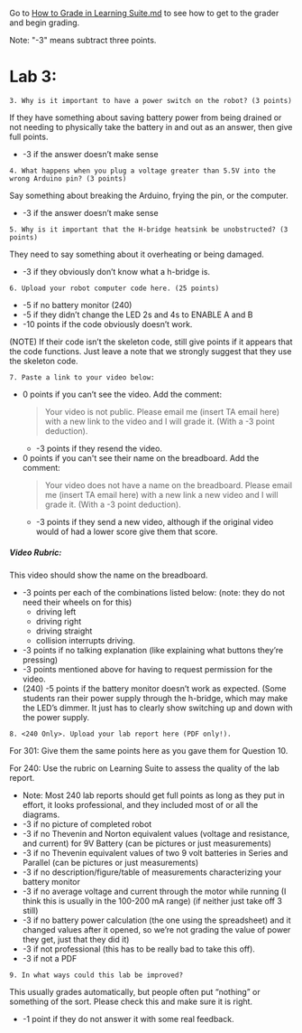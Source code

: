 Go to [How to Grade in Learning Suite.md](/resources/How-to-Grade-in-Learning-Suite.md) to see how to get to the grader and begin grading. 

Note: "-3" means subtract three points.

# Lab 3:

```3. Why is it important to have a power switch on the robot? (3 points)```

If they have something about saving battery power from being drained or not needing to physically take the battery in and out as an answer, then give full points.
- -3 if the answer doesn’t make sense

```4. What happens when you plug a voltage greater than 5.5V into the wrong Arduino pin? (3 points)```

Say something about breaking the Arduino, frying the pin, or the computer.
- -3 if the answer doesn’t make sense

```5. Why is it important that the H-bridge heatsink be unobstructed? (3 points)```

They need to say something about it overheating or being damaged.
- -3 if they obviously don’t know what a h-bridge is.

```6. Upload your robot computer code here. (25 points)```
- -5 if no battery monitor (240)
- -5 if they didn’t change the LED 2s and 4s to ENABLE A and B
- -10 points if the code obviously doesn’t work.

(NOTE) If their code isn’t the skeleton code, still give points if it appears that the code functions. 
Just leave a note that we strongly suggest that they use the skeleton code.

```7. Paste a link to your video below:```

- 0 points if you can’t see the video. Add the comment:
  > Your video is not public. Please email me (insert TA email here) with a new link to the video and I will grade it. (With a -3 point deduction).
  - -3 points if they resend the video.
- 0 points if you can't see their name on the breadboard. Add the comment:
  > Your video does not have a name on the breadboard. Please email me (insert TA email here) with a new link a new video and I will grade it. (With a -3 point deduction).
  - -3 points if they send a new video, although if the original video would of had a lower score give them that score. 
##### Video Rubric:
This video should show the name on the breadboard.
- -3 points per each of the combinations listed below: (note: they do not need their wheels on for this)
  - driving left
  - driving right
  - driving straight
  - collision interrupts driving.
- -3 points if no talking explanation (like explaining what buttons they’re pressing)
- -3 points mentioned above for having to request permission for the video. 
- (240) -5 points if the battery monitor doesn’t work as expected. 
  (Some students ran their power supply through the h-bridge, which may make the LED’s dimmer. It just has to clearly show switching up and down with the power supply.

```8. <240 Only>. Upload your lab report here (PDF only!).```

For 301: Give them the same points here as you gave them for Question 10.

For 240: Use the rubric on Learning Suite to assess the quality of the lab report. 

- Note: Most 240 lab reports should get full points as long as they put in effort, it looks professional, and they included most of or all the diagrams. 
- -3 if no picture of completed robot
- -3 if no Thevenin and Norton equivalent values (voltage and resistance, and current) for 9V Battery (can be pictures or just measurements)
- -3 if no Thevenin equivalent values of two 9 volt batteries in Series and Parallel  (can be pictures or just measurements)
- -3 if no description/figure/table of measurements characterizing your battery monitor
- -3 if no average voltage and current through the motor while running (I think this is usually in the 100-200 mA range) (if neither just take off 3 still)
- -3 if no battery power calculation (the one using the spreadsheet) and it changed values after it opened, so we’re not grading the value of power they get, just that they did it)
- -3 if not professional (this has to be really bad to take this off).
- -3 if not a PDF

```9. In what ways could this lab be improved?```

This usually grades automatically, but people often put “nothing” or something of the sort. Please check this and make sure it is right.  
- -1 point if they do not answer it with some real feedback.
